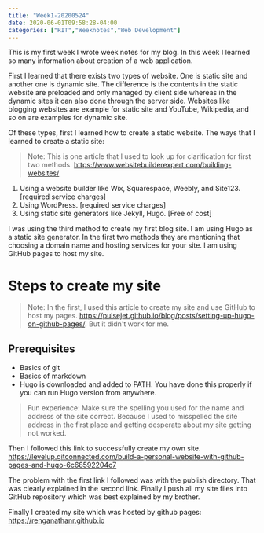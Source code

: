 ```yaml
---
title: "Week1-20200524"
date: 2020-06-01T09:58:28-04:00
categories: ["RIT","Weeknotes","Web Development"]
---
```

This is my first week I wrote week notes for my blog. In this week I learned so many information about creation of a web application.

First I learned that there exists two types of website. One is static site and another one is dynamic site. The difference is the contents in the static website are preloaded and only managed by client side whereas in the dynamic sites it can also done through the server side. Websites like blogging websites are example for static site and YouTube, Wikipedia, and so on are examples for dynamic site.

Of these types, first I learned how to create a static website. The ways that I learned to create a static site:

>Note: This is one article that I used to look up for clarification for first two methods. https://www.websitebuilderexpert.com/building-websites/

1. Using a website builder like Wix, Squarespace, Weebly, and Site123. [required service charges]
2. Using WordPress. [required service charges]
3. Using static site generators like Jekyll, Hugo. [Free of cost]

I was using the third method to create my first blog site. I am using Hugo as a static site generator. In the first two methods they are mentioning that choosing a domain name and hosting services for your site. I am using GitHub pages to host my site.
# Steps to create my site
>Note: In the first, I used this article to create my site and use GitHub to host my pages. https://pulsejet.github.io/blog/posts/setting-up-hugo-on-github-pages/. But it didn't work for me.
## Prerequisites
* Basics of git
* Basics of markdown
* Hugo is downloaded and added to PATH. You have done this properly if you can run Hugo version from anywhere.

>Fun experience: Make sure the spelling you used for the name and address of the site correct. Because I used to misspelled the site address in the first place and getting desperate about my site getting not worked.

Then I followed this link to successfully create my own site. https://levelup.gitconnected.com/build-a-personal-website-with-github-pages-and-hugo-6c68592204c7

The problem with the first link I followed was with the publish directory. That was clearly explained in the second link. Finally I push all my site files into GitHub repository which was best explained by my brother.

Finally I created my site which was hosted by github pages: https://renganathanr.github.io
